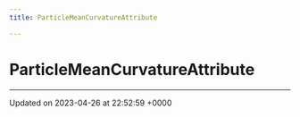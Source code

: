 ```yaml
---
title: ParticleMeanCurvatureAttribute

---
```


# ParticleMeanCurvatureAttribute





-------------------------------

Updated on 2023-04-26 at 22:52:59 +0000
